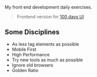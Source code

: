 My front end development daily exercises.
> Frontend version for [100 days UI](http://www.100daysui.com/)

## Some Disciplines

* As less tag elements as possible
* Mobile First
* High Performance
* Try new tools as much as possible
* Ignore old browsers
* Golden Ratio
